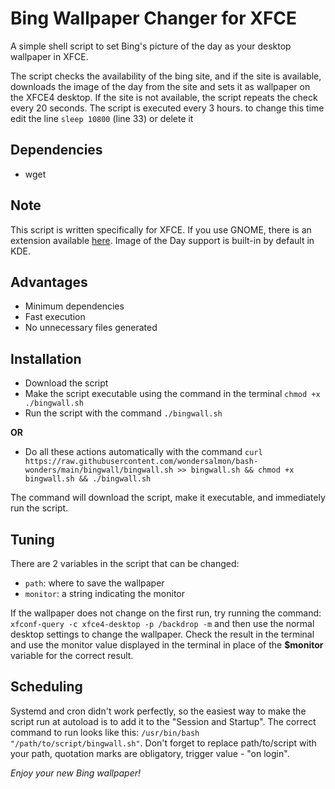 
# Bing Wallpaper Changer for XFCE

A simple shell script to set Bing's picture of the day as your desktop wallpaper in XFCE.

The script checks the availability of the bing site, and if the site is available, downloads the image of the day from the site and sets it as wallpaper on the XFCE4 desktop. If the site is not available, the script repeats the check every 20 seconds. The script is executed every 3 hours. to change this time edit the line `sleep 10800` (line 33) or delete it

## Dependencies

- wget

## Note

This script is written specifically for XFCE. If you use GNOME, there is an extension available [here](https://extensions.gnome.org/extension/1262/bing-wallpaper-changer/). Image of the Day support is built-in by default in KDE.

## Advantages

- Minimum dependencies
- Fast execution
- No unnecessary files generated

## Installation

- Download the script
- Make the script executable using the command in the terminal `chmod +x ./bingwall.sh`
- Run the script with the command `./bingwall.sh`

**OR**

- Do all these actions automatically with the command `curl https://raw.githubusercontent.com/wondersalmon/bash-wonders/main/bingwall/bingwall.sh >> bingwall.sh && chmod +x bingwall.sh && ./bingwall.sh`

The command will download the script, make it executable, and immediately run the script.

## Tuning

There are 2 variables in the script that can be changed:

- `path`: where to save the wallpaper
- `monitor`: a string indicating the monitor

If the wallpaper does not change on the first run, try running the command: `xfconf-query -c xfce4-desktop -p /backdrop -m` and then use the normal desktop settings to change the wallpaper. Check the result in the terminal and use the monitor value displayed in the terminal in place of the **$monitor** variable for the correct result.

## Scheduling

Systemd and cron didn't work perfectly, so the easiest way to make the script run at autoload is to add it to the "Session and Startup". The correct command to run looks like this: `/usr/bin/bash "/path/to/script/bingwall.sh"`. Don't forget to replace path/to/script with your path, quotation marks are obligatory, trigger value - "on login".

*Enjoy your new Bing wallpaper!*
